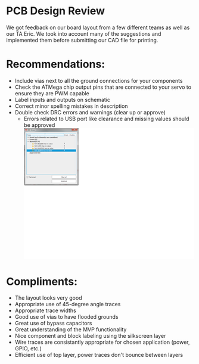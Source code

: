 # PCB Design Review
We got feedback on our board layout from a few different teams as well as our TA Eric. We took into account many of the suggestions and implemented them before submitting our CAD file for printing.

# Recommendations:
* Include vias next to all the ground connections for your components
* Check the ATMega chip output pins that are connected to your servo to ensure they are PWM capable
* Label inputs and outputs on schematic
* Correct minor spelling mistakes in description
* Double check DRC errors and warnings (clear up or approve)
  - Errors related to USB port like clearance and missing values should be approved
  ![ERC](images/erc.png)

# Compliments:
* The layout looks very good
* Appropriate use of 45-degree angle traces
* Appropriate trace widths
* Good use of vias to have flooded grounds
* Great use of bypass capacitors
* Great understanding of the MVP functionality
* Nice component and block labeling using the silkscreen layer
* Wire traces are consistantly appropriate for chosen application (power, GPIO, etc.)
* Efficient use of top layer, power traces don't bounce between layers
